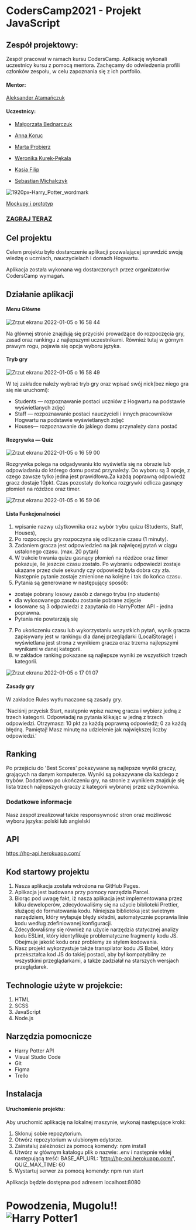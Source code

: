 # CodersCamp2021 - Projekt JavaScript

## Zespół projektowy:

Zespół pracował w ramach kursu CodersCamp. Aplikację wykonali uczestnicy kursu z pomocą mentora. Zachęcamy do odwiedzenia profili członków zespołu, w celu zapoznania się z ich portfolio.

#### Mentor:

[Aleksander Atamańczuk](https://github.com/TenGosc007)

#### Uczestnicy:

- [Małgorzata Bednarczuk](https://github.com/margiebed)

- [Anna Koruc](https://github.com/annakoruc)

- [Marta Probierz](https://github.com/marta-probierz)

- [Weronika Kurek-Pękala](https://github.com/SolWika)

- [Kasia Filip](https://github.com/kasia-filip)

- [Sebastian Michalczyk](https://github.com/WindOfCodes)


![1920px-Harry_Potter_wordmark](https://ws-harrypotter.netlify.app/)

[Mockupy i prototyp](https://www.figma.com/file/0hPqbStz3EtSrjtSQXExDl/HP-Quiz?node-id=8%3A3)
	
### [ZAGRAJ TERAZ](https://websolutions2k21.github.io/CodersCamp2021.Project.JavaScript.HarryPotterQuiz/)


## Cel projektu

Celem projektu było dostarczenie aplikacji pozwalającej sprawdzić swoją wiedzę o uczniach, nauczycielach i domach Hogwartu.

Aplikacja została wykonana wg dostarczonych przez organizatorów CodersCamp wymagań.


## Działanie aplikacji

#### Menu Główne

![Zrzut ekranu 2022-01-05 o 16 58 44](https://user-images.githubusercontent.com/95089940/148250862-2f3ebd8b-d504-4a40-8655-295ab338d23d.jpg)

Na głównej stronie znajdują się przyciski prowadzące do rozpoczęcia gry, zasad oraz rankingu z najlepszymi uczestnikami. Również tutaj w górnym prawym rogu, pojawia się opcja wyboru języka.

#### Tryb gry

![Zrzut ekranu 2022-01-05 o 16 58 49](https://user-images.githubusercontent.com/95089940/148250793-ba754c74-8469-45d8-b19c-a0bb86415342.jpg)

W tej zakładce należy wybrać tryb gry oraz wpisać swój nick(bez niego gra się nie uruchomi):

- Students — rozpoznawanie postaci uczniów z Hogwartu na podstawie wyświetlanych zdjęć
- Staff — rozpoznawanie postaci nauczycieli i innych pracowników Hogwartu na podstawie wyświetlanych zdjęć
- Houses— rozpoznawanie do jakiego domu przynależy dana postać

#### Rozgrywka — Quiz

![Zrzut ekranu 2022-01-05 o 16 59 00](https://user-images.githubusercontent.com/95089940/148250944-f4a75ba6-687f-4318-939f-fd88e0bb28bd.jpg)


Rozgrywka polega na odgadywaniu kto wyświetla się na obrazie lub odpowiadaniu do którego domu postać przynależy. Do wyboru są 3 opcje, z czego zawsze tylko jedna jest prawidłowa.Za każdą poprawną odpowiedź gracz dostaje 10pkt.
Czas pozostały do końca rozgrywki odlicza gasnący płomień na różdżce oraz timer.

![Zrzut ekranu 2022-01-05 o 16 59 06](https://user-images.githubusercontent.com/95089940/148250956-bff5aeea-a234-4ba8-8383-902fad61902a.jpg)


#### Lista Funkcjonalności

1. wpisanie nazwy użytkownika oraz wybór trybu quizu (Students, Staff, Houses),
3. Po rozpoczęciu gry rozpoczyna się odliczanie czasu (1 minuty).
4. Zadaniem gracza jest odpowiedzieć na jak najwięcej pytań w ciągu ustalonego czasu. (max. 20 pytań)
5. W trakcie trwania quizu gasnący płomień na różdżce oraz timer pokazuje, ile jeszcze czasu zostało. Po wybraniu odpowiedzi zostaje ukazane przez dwie sekundy czy odpowiedź była dobra czy zła. Następnie pytanie zostaje zmienione na kolejne i tak do końca czasu.
6. Pytania są generowane w następujący sposób:

- zostaje pobrany losowy zasób z danego trybu (np students)
- dla wylosowanego zasobu zostanie pobrane zdjęcie
- losowane są 3 odpowiedzi z zapytania do HarryPotter API - jedna poprawna. 
- Pytania nie powtarzają się

7. Po ukończeniu czasu lub wykorzystaniu wszystkich pytań, wynik gracza zapisywany jest w rankingu dla danej przeglądarki (LocalStorage) i wyświetlana jest strona z wynikiem gracza oraz trzema najlepszymi wynikami w danej kategorii.
8. w zakładce ranking pokazane są najlepsze wyniki ze wszystkich trzech kategorii.

![Zrzut ekranu 2022-01-05 o 17 01 07](https://user-images.githubusercontent.com/95089940/148251057-b0efedd2-115f-4d8a-84bf-521d7bf10767.jpg)

#### Zasady gry

W zakładce Rules wytłumaczone są zasady gry.

'Naciśnij przycisk Start, następnie wpisz nazwę gracza i wybierz jedną z trzech kategorii. Odpowiadaj na pytania klikając w jedną z trzech odpowiedzi. Otrzymasz: 10 pkt za każdą poprawną odpowiedź; 0 za każdą błędną. Pamiętaj! Masz minutę na udzielenie jak największej liczby odpowiedzi.'

##  Ranking

Po przejściu do 'Best Scores' pokazywane są najlepsze wyniki graczy, grających na danym komputerze. Wyniki są pokazywane dla każdego z trybów. Dodatkowo po ukończeniu gry, na stronie z wynikiem znajduje się lista trzech najlepszych graczy z kategorii wybranej przez użytkownika. 


### Dodatkowe informacje

Nasz zespół zrealizował także responsywność stron oraz możliwość wyboru języka: polski lub angielski

## API

https://hp-api.herokuapp.com/

## Kod startowy projektu
1. Nasza aplikacja została wdrożona na GitHub Pages.
2. Aplikacja jest budowana przy pomocy narzędzia Parcel.
3. Biorąc pod uwagę fakt, iż nasza aplikacja jest implementowana przez kilku deweloperów, zdecydowaliśmy się na użycie biblioteki Prettier, służącej do formatowania kodu. Niniejsza biblioteka jest świetnym narzędziem, który wyłapuje błędy składni, automatycznie poprawia linie kodu według zdefiniowanej konfiguracji.
4. Zdecydowaliśmy się również na użycie narzędzia statycznej analizy kodu ESLint, który identyfikuje problematyczne fragmenty kodu JS. Obejmuje jakość kodu oraz problemy ze stylem kodowania.
5. Nasz projekt wykorzystuje także transpilator kodu JS Babel, który przekształca kod JS do takiej postaci, aby był kompatybilny ze wszystkimi przeglądarkami, a także zadziałał na starszych wersjach przeglądarek.

## Technologie użyte w projekcie:

1. HTML
2. SCSS
3. JavaScript 
4. Node.js

## Narzędzia pomocnicze

- Harry Potter API
- Visual Studio Code
- Git
- Figma
- Trello

## Instalacja

#### Uruchomienie projektu:

Aby uruchomić aplikację na lokalnej maszynie, wykonaj następujące kroki:

1. Sklonuj sobie repozytorium.
2. Otwórz repozytorium w ulubionym edytorze.
3. Zainstaluj zależności za pomocą komendy: npm install
4. Utwórz w głównym katalogu plik o nazwie: .env i następnie wklej następującą treść:
   BASE_API_URL: 'http://hp-api.herokuapp.com/',
   QUIZ_MAX_TIME: 60
5. Wystartuj serwer za pomocą komendy: npm run start

Aplikacja będzie dostępna pod adresem localhost:8080

# Powodzenia, Mugolu!! ![Harry Potter1](https://user-images.githubusercontent.com/95089940/148243158-aff61740-0f34-4a3f-aa15-f320eeb36016.png)




